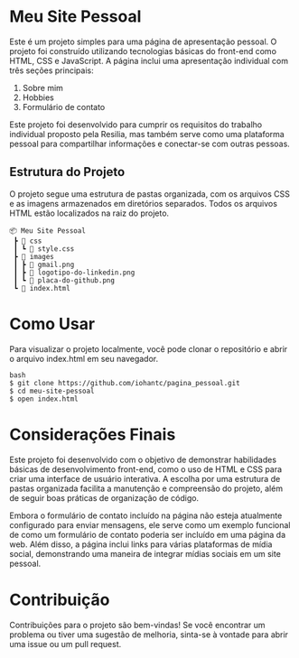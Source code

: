 # Meu Site Pessoal

Este é um projeto simples para uma página de apresentação pessoal. O projeto foi construído utilizando tecnologias básicas do front-end como HTML, CSS e JavaScript. A página inclui uma apresentação individual com três seções principais: 

1. Sobre mim
2. Hobbies
3. Formulário de contato

Este projeto foi desenvolvido para cumprir os requisitos do trabalho individual proposto pela Resilia, mas também serve como uma plataforma pessoal para compartilhar informações e conectar-se com outras pessoas.

## Estrutura do Projeto

O projeto segue uma estrutura de pastas organizada, com os arquivos CSS e as imagens armazenados em diretórios separados. Todos os arquivos HTML estão localizados na raiz do projeto.

```
📦 Meu Site Pessoal
 ┣ 📂 css
 ┃ ┗ 📜 style.css
 ┣ 📂 images
 ┃ ┣ 📜 gmail.png
 ┃ ┣ 📜 logotipo-do-linkedin.png
 ┃ ┗ 📜 placa-do-github.png
 ┗ 📜 index.html
```

# Como Usar

Para visualizar o projeto localmente, você pode clonar o repositório e abrir o arquivo index.html em seu navegador.
```
bash
$ git clone https://github.com/iohantc/pagina_pessoal.git
$ cd meu-site-pessoal
$ open index.html
```

# Considerações Finais

Este projeto foi desenvolvido com o objetivo de demonstrar habilidades básicas de desenvolvimento front-end, como o uso de HTML e CSS para criar uma interface de usuário interativa. A escolha por uma estrutura de pastas organizada facilita a manutenção e compreensão do projeto, além de seguir boas práticas de organização de código.

Embora o formulário de contato incluído na página não esteja atualmente configurado para enviar mensagens, ele serve como um exemplo funcional de como um formulário de contato poderia ser incluído em uma página da web. Além disso, a página inclui links para várias plataformas de mídia social, demonstrando uma maneira de integrar mídias sociais em um site pessoal.

# Contribuição

Contribuições para o projeto são bem-vindas! Se você encontrar um problema ou tiver uma sugestão de melhoria, sinta-se à vontade para abrir uma issue ou um pull request.
